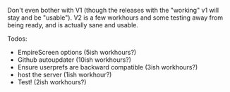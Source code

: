 Don't even bother with V1 (though the releases with the "working" v1 will stay and be "usable"). V2 is a few workhours and some testing away from being ready, and is actually sane and usable.

Todos:
- EmpireScreen options (5ish workhours?)
- Github autoupdater (10ish workhours?)
- Ensure userprefs are backward compatible (3ish workhours?)
- host the server (1ish workhour?)
- Test! (2ish workhours?)

